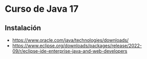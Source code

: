 # Curso de Java 17

## Instalación

- https://www.oracle.com/java/technologies/downloads/
- https://www.eclipse.org/downloads/packages/release/2022-09/r/eclipse-ide-enterprise-java-and-web-developers

